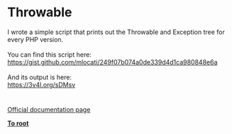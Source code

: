 # Throwable




<div class="phpcode"><span class="html">
I wrote a simple script that prints out the Throwable and Exception tree for every PHP version.<br><br>You can find this script here:<br><a href="https://gist.github.com/mlocati/249f07b074a0de339d4d1ca980848e6a" rel="nofollow" target="_blank">https://gist.github.com/mlocati/249f07b074a0de339d4d1ca980848e6a</a><br><br>And its output is here:<br><a href="https://3v4l.org/sDMsv" rel="nofollow" target="_blank">https://3v4l.org/sDMsv</a></span>
</div>
  

#

[Official documentation page](https://www.php.net/manual/en/class.throwable.php)

**[To root](/README.md)**